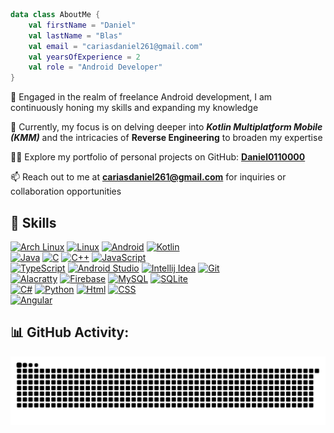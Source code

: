 ```kotlin
data class AboutMe {
    val firstName = "Daniel"
    val lastName = "Blas"
    val email = "cariasdaniel261@gmail.com"
    val yearsOfExperience = 2
    val role = "Android Developer"
}
```

🚀 Engaged in the realm of freelance Android development, I am continuously honing my skills and expanding my knowledge

🌱 Currently, my focus is on delving deeper into ***Kotlin Multiplatform Mobile (KMM)*** and the intricacies of **Reverse Engineering** to broaden my expertise

👨‍💻 Explore my portfolio of personal projects on GitHub: **[Daniel0110000](https://github.com/Daniel0110000)**

📫 Reach out to me at **cariasdaniel261@gmail.com** for inquiries or collaboration opportunities

## 🚀 Skills 
[![Arch Linux](https://img.shields.io/badge/Arch_Linux-1793D1?style=for-the-badge&logo=arch-linux&logoColor=white)]()
[![Linux](https://img.shields.io/badge/Linux-FCC624?style=for-the-badge&logo=linux&logoColor=black)]()
[![Android](https://img.shields.io/badge/Android-3DDC84?style=for-the-badge&logo=android&logoColor=white)]()
[![Kotlin](https://img.shields.io/badge/Kotlin-0095D5?&style=for-the-badge&logo=kotlin&logoColor=white)]()
<br/>
[![Java](https://img.shields.io/badge/Java-ED8B00?style=for-the-badge&logo=openjdk&logoColor=white)]()
[![C](https://img.shields.io/badge/C-00599C?style=for-the-badge&logo=c&logoColor=white)]()
[![C++](https://img.shields.io/badge/C%2B%2B-00599C?style=for-the-badge&logo=c%2B%2B&logoColor=whit)]()
[![JavaScript](https://img.shields.io/badge/JavaScript-F7DF1E?style=for-the-badge&logo=javascript&logoColor=black)]()
<br/>
[![TypeScript](https://img.shields.io/badge/TypeScript-007ACC?style=for-the-badge&logo=typescript&logoColor=whit)]()
[![Android Studio](https://img.shields.io/badge/Android_Studio-3DDC84?style=for-the-badge&logo=android-studio&logoColor=white)]()
[![Intellij Idea](https://img.shields.io/badge/IntelliJ_IDEA-000000.svg?style=for-the-badge&logo=intellij-idea&logoColor=white)]()
[![Git](https://img.shields.io/badge/GIT-E44C30?style=for-the-badge&logo=git&logoColor=white)]()
<br/>
[![Alacratty](https://img.shields.io/badge/alacritty-F46D01?style=for-the-badge&logo=alacritty&logoColor=white)]()
[![Firebase](https://img.shields.io/badge/Firebase-FFCA28?style=for-the-badge&logo=firebase&logoColor=white)]()
[![MySQL](https://img.shields.io/badge/MySQL-4479A1?style=for-the-badge&logo=mysql&logoColor=white)]()
[![SQLite](https://img.shields.io/badge/SQLite-07405E?style=for-the-badge&logo=sqlite&logoColor=white)]()
<br/>
[![C#](https://img.shields.io/badge/C%23-239120?style=for-the-badge&logo=c-sharp&logoColor=white)]()
[![Python](https://img.shields.io/badge/Python-14354C?style=for-the-badge&logo=python&logoColor=white)]()
[![Html](https://img.shields.io/badge/HTML-239120?style=for-the-badge&logo=html5&logoColor=white)]()
[![CSS](https://img.shields.io/badge/CSS3-1572B6?style=for-the-badge&logo=css3&logoColor=white)]()
<br/>
[![Angular](https://img.shields.io/badge/Angular-DD0031?style=for-the-badge&logo=angular&logoColor=white)]()

## 📊 GitHub Activity:
<picture>
  <source media="(prefers-color-scheme: dark)" srcset="assets/github-snake-dark.svg" />
  <source media="(prefers-color-scheme: light)" srcset="assets/github-snake-light.svg" />
  <img alt="github-snake" src="assets/github-snake-dark.svg" />
</picture>


